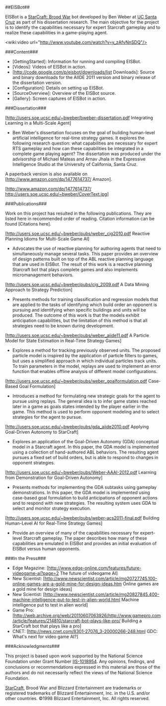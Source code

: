 ##EISBot##

EISBot is a [StarCraft: Brood War](http://us.blizzard.com/en-us/games/sc/) bot developed by Ben Weber at [UC Santa Cruz](http://games.soe.ucsc.edu/) as part of his dissertation research. The main objective for the project is to identify the capabilities necessary for expert Starcraft gameplay and to realize these capabilities in a game-playing agent. 

<wiki:video url="http://www.youtube.com/watch?v=y_zAfvNnSDQ"/>

###Content###

  * [GettingStarted]: Information for running and compiling EISBot. 
  * [Videos]: Videos of EISBot in action. 
  * [http://code.google.com/p/eisbot/downloads/list Downloads]: Source and binary downloads for the AIIDE 2011 version and binary release of the dissertation version. 
  * [Configuration]: Details on setting up EISBot. 
  * [SourceOverview]: Overview of the EISBot source. 
  * [Gallery]: Screen captures of EISBot in action. 

###Dissertation###

[http://users.soe.ucsc.edu/~bweber/bweber-dissertation.pdf Integrating Learning in a Multi-Scale Agent]
  * Ben Weber's dissertation focuses on the goal of building human-level artificial intelligence for real-time strategy games. It explores the following research question: what capabilities are necessary for expert RTS gameplay and how can these capabilities be integrated in a complete game playing agent? The dissertation was produced under the advisorship of Michael Mateas and Arnav Jhala in the Expressive Intelligence Studio at the University of California, Santa Cruz.

A paperback version is also available on [http://www.amazon.com/dp/1477614737/ Amazon]. 

[http://www.amazon.com/dp/1477614737/ http://users.soe.ucsc.edu/~bweber/CoverText.jpg]

###Publications###

Work on this project has resulted in the following publications. They are listed here in recommended order of reading. Citation information can be found [Citations here]. 

 
[http://users.soe.ucsc.edu/~bweber/pubs/weber_cig2010.pdf Reactive Planning Idioms for Multi-Scale Game AI]
  * Advocates the use of reactive planning for authoring agents that need to simultaneously manage several tasks. This paper provides an overview of design patterns built on top of the ABL reactive planning language that are used in EISBot. The result of this work is a reactive planning Starcraft bot that plays complete games and also implements micromanagement behaviors.

[http://users.soe.ucsc.edu/~bweber/pubs/cig_2009.pdf A Data Mining Approach to Strategy Prediction]
  * Presents methods for training classification and regression models that are applied to the tasks of identifying which build order an opponent is pursuing and identifying when specific buildings and units will be produced. The outcome of this work is that the models exhibit anticipation capabilities, but the limitation of this method is that all strategies need to be known during development. 

[http://users.soe.ucsc.edu/~bweber/pubs/weber_aiide11.pdf A Particle Model for State Estimation in Real-Time Strategy Games]
  * Explores a method for tracking previously observed units. The proposed particle model is inspired by the application of particle filters to games, but uses a simplified approach in which individual particles track units. To train parameters in the model, replays are used to implement an error function that enables offline analysis of different model configurations. 

[http://users.soe.ucsc.edu/~bweber/pubs/weber_goalformulation.pdf Case-Based Goal Formulation]
  * Introduces a method for formulating new strategic goals for the agent to pursue using replays. The general idea is to infer game states reached later in a game as goals states intended by the player earlier in the game. This method is used to perform opponent modeling and to select strategies for the agent to pursue. 

[http://users.soe.ucsc.edu/~bweber/pubs/gda_aiide2010.pdf Applying Goal-Driven Autonomy to StarCraft]
  * Explores an application of the Goal-Driven Autonomy (GDA) conceptual model in a Starcraft agent. In this paper, the GDA model is implemented using a collection of hand-authored ABL behaviors. The resulting agent pursues a fixed set of build orders, but is able to respond to changes in opponent strategies. 

[http://users.soe.ucsc.edu/~bweber/pubs/Weber-AAAI-2012.pdf Learning from Demonstration for Goal-Driven Autonomy]
  * Presents methods for implementing the GDA subtasks using gameplay demonstrations. In this paper, the GDA model is implemented using case-based goal formulation to build anticipations of opponent actions and to respond with new strategies. The resulting system uses GDA to select and monitor strategy execution. 

[http://users.soe.ucsc.edu/~bweber/pubs/weber-acs2011-final.pdf Building Human-Level AI for Real-Time Strategy Games]
  * Provide an overview of many of the capabilities necessary for expert-level Starcraft gameplay. The paper describes how many of these capabilities are emulated in EISBot and provides an initial evaluation of EISBot versus human opponents.


###In the Press###

  * Edge Magazine: [http://www.edge-online.com/features/future-videogame-ai?page=2 The future of videogame AI]
  * New Scientist: [http://www.newscientist.com/article/mg20727745.100-online-games-are-a-gold-mine-for-design-ideas.htm Online games are a gold mine for design ideas]
  * New Scientist: [http://www.newscientist.com/article/mg20827845.400-machine-intelligence-put-to-test-in-alien-world.html Machine intelligence put to test in alien world]
  * Game Pro: [http://web.archive.org/web/20110607063926/http://www.gamepro.com/article/features/214810/starcraft-bot-plays-like-pro/ Building a StarCraft bot that plays like a pro]
  * CNET: [http://news.cnet.com/8301-27076_3-20000266-248.html GDC: What's next for video game AI?]

###Acknowledgments###

This project is based upon work supported by the National Science Foundation under Grant Number [IIS-1018954](http://www.nsf.gov/awardsearch/showAward.do?AwardNumber=1018954). Any opinions, ﬁndings, and conclusions or recommendations expressed in this material are those of the authors and do not necessarily reﬂect the views of the National Science Foundation.

[StarCraft](http://us.blizzard.com/en-us/games/sc/), Brood War and Blizzard Entertainment are trademarks or registered trademarks of Blizzard Entertainment, Inc. in the U.S. and/or other countries. ©1998 Blizzard Entertainment, Inc. All rights reserved.
